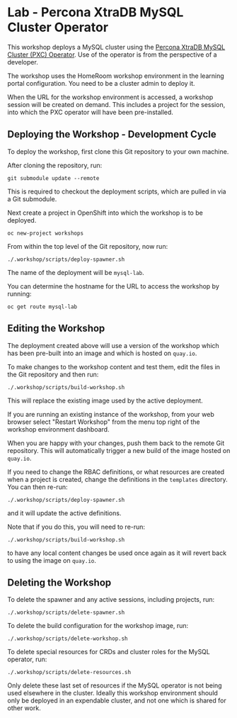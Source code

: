 Lab - Percona XtraDB MySQL Cluster Operator
====================

This workshop deploys a MySQL cluster using the [Percona XtraDB MySQL Cluster (PXC) Operator][pxcohome]. Use of the operator is from the perspective of a developer.

The workshop uses the HomeRoom workshop environment in the learning portal configuration. You need to be a cluster admin to deploy it.

When the URL for the workshop environment is accessed, a workshop session will be created on demand. This includes a project for the session, into which the PXC operator will have been pre-installed.

Deploying the Workshop - Development Cycle
----------------------

To deploy the workshop, first clone this Git repository to your own machine.

After cloning the repository, run:

```
git submodule update --remote
```

This is required to checkout the deployment scripts, which are pulled in via a Git submodule.

Next create a project in OpenShift into which the workshop is to be deployed.

```
oc new-project workshops
```

From within the top level of the Git repository, now run:

```
./.workshop/scripts/deploy-spawner.sh
```

The name of the deployment will be ``mysql-lab``.

You can determine the hostname for the URL to access the workshop by running:

```
oc get route mysql-lab
```

Editing the Workshop
--------------------

The deployment created above will use a version of the workshop which has been pre-built into an image and which is hosted on ``quay.io``.

To make changes to the workshop content and test them, edit the files in the Git repository and then run:

```
./.workshop/scripts/build-workshop.sh
```

This will replace the existing image used by the active deployment.

If you are running an existing instance of the workshop, from your web browser select "Restart Workshop" from the menu top right of the workshop environment dashboard.

When you are happy with your changes, push them back to the remote Git repository. This will automatically trigger a new build of the image hosted on ``quay.io``.

If you need to change the RBAC definitions, or what resources are created when a project is created, change the definitions in the ``templates`` directory. You can then re-run:

```
./.workshop/scripts/deploy-spawner.sh
```

and it will update the active definitions.

Note that if you do this, you will need to re-run:

```
./.workshop/scripts/build-workshop.sh
```

to have any local content changes be used once again as it will revert back to using the image on ``quay.io``.

Deleting the Workshop
---------------------

To delete the spawner and any active sessions, including projects, run:

```
./.workshop/scripts/delete-spawner.sh
```

To delete the build configuration for the workshop image, run:

```
./.workshop/scripts/delete-workshop.sh
```

To delete special resources for CRDs and cluster roles for the MySQL operator, run:

```
./.workshop/scripts/delete-resources.sh
```

Only delete these last set of resources if the MySQL operator is not being used elsewhere in the cluster. Ideally this workshop environment should only be deployed in an expendable cluster, and not one which is shared for other work.

[osacme]: https://github.com/tnozicka/openshift-acme
[pxcohome]: https://github.com/percona/percona-xtradb-cluster-operator
[quay-this-container]: https://quay.io/repository/openshiftlabs/lab-mysql-operator
